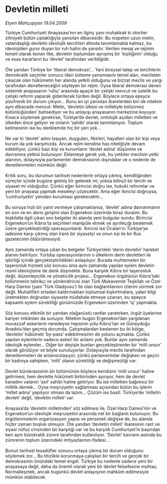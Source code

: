 # Devletin milleti

*Etyen Mahçupyan 19.04.2009*

<div class="taraf_structure_2col_1zq">
<div class="margen_n">



 <p>Türkiye Cumhuriyeti Anayasası’nın en ilginç yanı muhakkak ki otoriter zihniyeti bütün çıplaklığıyla yansıtan dibacesidir. Bu nispeten uzun metin, vatandaşlığı devletin ideolojik tercihleri altında tanımlamakla kalmaz, bu ideolojiden gurur duyan bir ruh halini de yansıtır. Verilen mesaj ve rejimin temeli olarak konan ilke, devletin toplumdan ayrışmış bir ‘kişiliğinin’ olduğu ve esas kararların bu ‘devlet’ tarafından verildiğidir. <br/><br/>Öte yandan Türkiye bir ‘liberal demokrasi’... Yani bireysel talep ve tercihlerin demokratik seçimler sonucu idari sisteme yansımasını temel alan, meclisten çıkacak olan hükümetin her alanda yetkili olduğunu ve bizzat meclis ve yargı tarafından denetleneceğini söyleyen bir rejim. Oysa liberal demokrasi denen sistemle anayasanın ‘ruhu’ arasında apaçık bir çelişki mevcut ve üstelik bu çelişki reform yaparak giderilecek türden değil. Böylece ortaya epeyce şizofrenik bir durum çıkıyor... Bunu en iyi yansıtan ibarelerden biri de nitekim aynı dibacede mevcut: Metin, ‘devletin ülkesi ve milletiyle bölünmez bütünlüğünden’ bahsediyor ve bu anlayışı anayasanın merkezine koyuyor. Kısaca söylemek gerekirse, Türkiye’de devlet, ontolojik açıdan milletten ve ülkeden önce geliyor ve onların ‘sahibi’ olarak tanımlanıyor. Toplum kelimesinin ise bu denklemde hiç bir yeri yok... <br/><br/>Ne var ki ‘devlet’ adını taşıyan, duyguları, fikirleri, hayalleri olan bir kişi veya kurum da yok karşımızda. Ancak rejim kendine has niteliğiyle devam edebiliyor, çünkü bazı kişi ve kurumların ‘devlet adına’ düşünme ve davranma yetkisi bulunuyor. Eklemeye gerek yok, bu yetkiler meclisin yetki alanının, dolayısıyla parlamenter demokrasinin dışındalar ve o nedenle de denetlenmeleri mümkün değil. <br/><br/>Kritik soru, bu durumun tarihsel nedenlerle ortaya çıkmış, kendiliğinden süreçler içinde bugüne gelmiş bir gelenek mi; yoksa bilinçli bir tercih ve siyaset mi olduğudur. Çünkü eğer birincisi doğru ise, hukuki reformlar ve yeni bir anayasa yapmak meseleyi çözecektir. Ama eğer ikincisi doğruysa, ‘cumhuriyetin’ yeniden kurulması gerekecektir... <br/><br/>Bu soruya hızlı bir yanıt vermeye çalışmaktansa, ‘devlet’ adına davranmanın en son ve en derin girişimi olan Ergenekon üzerinde biraz duralım. Bu teşkilatla ilgili çıkan son belgeler iki alanda yeni bulgular sundu: Birincisi Ergenekon’un Kıbrıs’ta seçimleri manipüle etmek ve ayrılıkçığı beslemek üzere gerçekleştirdiği operasyonlardı. İkincisi ise Öcalan’ın Türkiye’ye iadesine karşı çıkmış olan İranlı bir siyasetçi ve onun eşi ile bir Rus gazetecinin öldürülmesiydi. <br/><br/>Aynı zamanda ortaya çıkan bu belgeler Türkiye’deki ‘derin devletin’ hareket alanını belirliyor. Yurtdışı operasyonlarının o ülkelerin derin devletleri ile işbirliği içinde gerçekleştirildikleri anlaşılıyor. Burada muhtemelen bir taşeronluk hizmeti söz konusu ama aynı zamanda yapılan eylem devletin resmî ideolojisine de denk düşmekte. Buna karşılık Kıbrıs bir taşeronluk değil, düzenleyicilik ve yöneticilik projesi... Ergenekon örgütünün Kıbrıs’taki bölünmenin tahrikçi ve yönlendiricisi olan Türk Mukavemet Teşkilatı ve Özel Harp Dairesi (yani ‘Türk Gladyosu’) ile olan bağlantılarının izlerini sürmek zor değil. Muhalifleri ortadan kaldırmaktan toplumsal kışkırtmalara, yalan bilgi üretmekten doğrudan siyasete müdahale etmeye uzanan, bu epeyce kapsamlı eylem sürekliliği günümüzde Ergenekon üzerinden ‘iş’ yapmakta. <br/><br/>Söz konusu etkinlik bir yandan olağanüstü rantlar yaratırken, örgüt üyelerine kariyer imkânları da sunuyor. Nitekim bugün Ergenekon’dan yargılanan muvazzaf askerlerin neredeyse hepsinin yolu Kıbrıs’tan ve Güneydoğu Anadolu’dan geçmiş durumda. Çatışmalardan beslenen bu iki bölge, ‘devletin’ hükümeti ‘by-pass’ edebilmesinin de yolunu açmakta. Çünkü yapılan eylemlerin sadece askerî bir anlamı yok. Bunlar aynı zamanda ideolojik eylemler... Diğer bir deyişle bunları gerçekleştirenler bir ‘milli unsur’ olarak görülüyor ve böyle sunuluyorlar. Dolayısıyla meclis tarafından denetlenmeleri de anlamsızlaşıyor, çünkü parlamentolar değişken ve geçici bir kadroya sahipken, ‘milli’ olanın sürekliliği ve değişmezliği var. <br/><br/>Devlet bürokrasisinin bir bölümünün böylece kendisini ‘milli unsur’ haline getirmesi, hem devletle hükümeti birbirinden ayırıyor, hem de devlet kanadını vatanın ‘asıl’ sahibi haline getiriyor. Bu ise milletten bağımsız bir millilik demek... Oysa meşruiyetin sağlanması açısından bütün bu işlerin ‘millet adına’ yapılıyor olması da lazım... Çözüm ise basit: Türkiye’de ‘milletin devleti’ değil, ‘devletin milleti’ var. <br/><br/>Anayasa’da ‘devletin milletinden’ söz edilmesi ile, Özel Harp Dairesi’nin ve Ergenekon’un ideolojik meşruiyetini arasında net bir bağlantı bulunuyor. Bu örgütlenmelerin organizasyon yapısı ve personeli değişse de, bu alanda hiçbir zaman boşluk olmuyor. Öte yandan ‘devletin milleti’ ibaresinin rant ve siyasi nüfuz cinsinden bir karşılığı var ve bu karşılık Cumhuriyet’in başından beri aynı bürokratik zümre tarafından kullanılıyor. ‘Devlet’ kavramı aslında bu zümrenin toplum üzerindeki imtiyazlarının ifadesi... <br/><br/>Bunun tarihsel tesadüfler sonucu ortaya çıkmış bir durum olduğunu söylemek zor... Bu titizlikle korunmaya çalışılan bir tercih ve gerçek bir demokrasinin önündeki temel engel. Türkiye bu nedenle sadece yeni bir anayasaya değil, daha da önemli olarak yeni bir devlet felsefesine muhtaç. Normalleşmek, ancak bugünkü devlet anlayışının mahkûm edilmesiyle mümkün olabilecek.</p>

<br/>


<div id="taraf_not">
</div>

</div>


</div>
